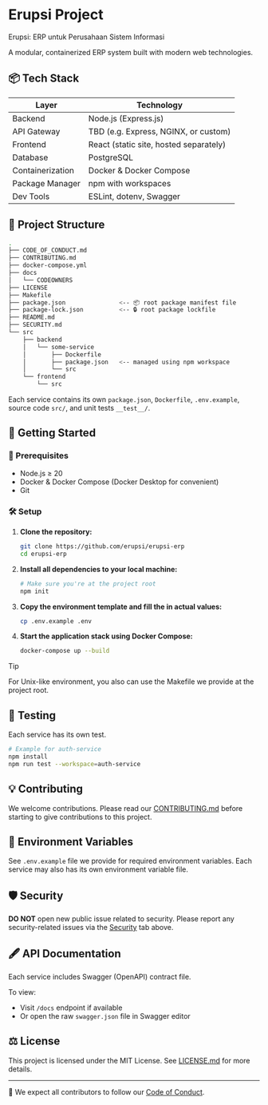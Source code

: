 # Erupsi Project

Erupsi: ERP untuk Perusahaan Sistem Informasi

A modular, containerized ERP system built with modern web technologies.

## 📦 Tech Stack

| Layer        | Technology         |
|--------------|--------------------|
| Backend      | Node.js (Express.js) |
| API Gateway  | TBD (e.g. Express, NGINX, or custom) |
| Frontend     | React (static site, hosted separately) |
| Database     | PostgreSQL         |
| Containerization | Docker & Docker Compose |
| Package Manager | npm with workspaces |
| Dev Tools    | ESLint, dotenv, Swagger |

## 📁 Project Structure

```bash
.
├── CODE_OF_CONDUCT.md
├── CONTRIBUTING.md
├── docker-compose.yml
├── docs
│   └── CODEOWNERS
├── LICENSE
├── Makefile
├── package.json               <-- 📦 root package manifest file
├── package-lock.json          <-- 🔒 root package lockfile
├── README.md
├── SECURITY.md
└── src
    ├── backend
    │   └── some-service
    │       ├── Dockerfile
    │       ├── package.json   <-- managed using npm workspace
    │       └── src
    └── frontend
        └── src
```

Each service contains its own `package.json`, `Dockerfile`, `.env.example`, source code `src/`, and unit tests `__test__/`.

## 🚀 Getting Started

### 🔧 Prerequisites

- Node.js ≥ 20
- Docker & Docker Compose (Docker Desktop for convenient)
- Git

### 🛠️ Setup

1. **Clone the repository:**

    ```bash
    git clone https://github.com/erupsi/erupsi-erp
    cd erupsi-erp
    ```

2. **Install all dependencies to your local machine:**

    ```bash
    # Make sure you're at the project root
    npm init
    ```

3. **Copy the environment template and fill the in actual values:**
  
    ```bash
    cp .env.example .env
    ```

4. **Start the application stack using Docker Compose:**

   ```bash
   docker-compose up --build
   ```

> [!TIP]
> For Unix-like environment, you also can use the Makefile we provide at the project root.

## 🧪 Testing

Each service has its own test.
```bash
# Example for auth-service
npm install
npm run test --workspace=auth-service
```

## 💡 Contributing

We welcome contributions. Please read our [CONTRIBUTING.md](CONTRIBUTING.md) before starting to give contributions to this project.

## 📜 Environment Variables

See `.env.example` file we provide for required environment variables. Each service may also has its own environment variable file.

## 🛡️ Security

**DO NOT** open new public issue related to security. Please report any security-related issues via the [Security](https://github.com/erupsi/erupsi-erp/security) tab above.

## 🖋️ API Documentation

Each service includes Swagger (OpenAPI) contract file.

To view:
- Visit `/docs` endpoint if available
- Or open the raw `swagger.json` file in Swagger editor

## ⚖️ License

This project is licensed under the MIT License. See [LICENSE.md](LICENSE.md) for more details.

---

🤝 We expect all contributors to follow our [Code of Conduct](CODE_OF_CONDUCT.md).
